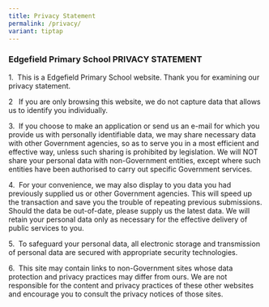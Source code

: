 ```yaml
---
title: Privacy Statement
permalink: /privacy/
variant: tiptap
---
```

<h3><strong>Edgefield Primary School PRIVACY STATEMENT&nbsp;</strong></h3>
<p>1.&nbsp; This is a Edgefield Primary School website. Thank you for examining
our privacy statement.&nbsp;&nbsp;&nbsp;&nbsp; &nbsp;</p>
<p>2&nbsp;&nbsp; If you are only browsing this website, we do not capture
data that allows us to identify you individually.&nbsp;&nbsp;&nbsp;&nbsp;
&nbsp;</p>
<p>3.&nbsp; If you choose to make an application or send us an e-mail for
which you provide us with personally identifiable data, we may share necessary
data with other Government agencies, so as to serve you in a most efficient
and effective way, unless such sharing is prohibited by legislation. We
will NOT share your personal data with non-Government entities, except
where such entities have been authorised to carry out specific Government
services.&nbsp;&nbsp; &nbsp;</p>
<p>4.&nbsp; For your convenience, we may also display to you data you had
previously supplied us or other Government agencies. This will speed up
the transaction and save you the trouble of repeating previous submissions.
Should the data be out-of-date, please supply us the latest data. We will
retain your personal data only as necessary for the effective delivery
of public services to you.&nbsp;&nbsp;&nbsp;&nbsp; &nbsp;</p>
<p>5.&nbsp; To safeguard your personal data, all electronic storage and transmission
of personal data are secured with appropriate security technologies.&nbsp;&nbsp;&nbsp;&nbsp;
&nbsp;</p>
<p>6.&nbsp; This site may contain links to non-Government sites whose data
protection and privacy practices may differ from ours. We are not responsible
for the content and privacy practices of these other websites and encourage
you to consult the privacy notices of those sites.</p>
<p></p>